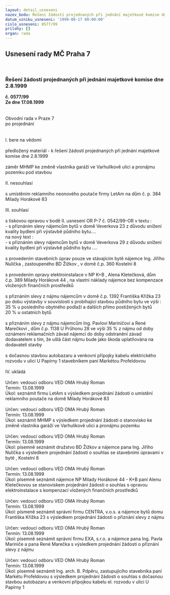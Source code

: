 ```yaml
---
layout: detail_usneseni
nazev_bodu: Řešení žádostí projednaných při jednání majetkové komise dne 2.8.1999
datum_vzniku_usneseni: '1999-08-17 00:00:00'
cislo_usneseni: 0577/99
prilohy: []
organ: rada
---
```

<div id="ucUsn_pList" class="usn">
	<span><h2>Usnesení rady MČ Praha 7 </h2>
<br></span><div class="standBody">
<span><h3>Řešení žádostí projednaných při jednání majetkové komise dne 2.8.1999</h3></span><div class="center">
		<strong>č. 0577/99</strong><br>
	</div>
<div class="center">
		<strong>Ze dne 17.08.1999</strong><br><br>
	</div>
<br>Obvodní rada v Praze 7<br>po projednání<br><br><br>I.	bere na vědomí<br><br> předložený materiál - k řešení žádostí projednaných při jednání majetkové komise dne 2.8.1999<br><br>záměr MHMP ke změně vlastníka garáží ve Varhulíkově ulici a pronájmu pozemku pod stavbou<br><br>II.	nesouhlasí<br><br>s umístěním reklamního neonového poutače firmy LetAm na dům č. p. 384  Milady Horákové 83<br><br>III.	souhlasí <br><br>s tiskovou opravou v bodě II. usnesení OR P-7 č. 0542/99-OR v textu :<br>- s přiznáním slevy nájemcům bytů v domě Veverkova 23 z důvodu snížení kvality bydlení při výstavbě půdního bytu....<br>na nový text :<br>- s přiznáním slevy nájemcům bytů v domě Veverkova 29 z důvodu snížení kvality bydlení při výstavbě půdního bytu ....<br><br>s provedením stavebních úprav pouze  ve stávajícím bytě nájemce Ing. Jiřího Nulíčka , zastoupeného BD Žižkov , v domě č.p. 360 Kostelní 8<br><br>s provedením opravy elektroinstalace v NP K+B , Alena Kletečková, dům č.p. 389 Milady Horákové 44 , na vlastní náklady nájemce bez kompenzace vložených finančních prostředků<br><br>s přiznáním slevy z nájmu nájemcům v domě  č.p. 1392 Františka Křížka 23 po dobu výstavby  v souvislosti s probíhající stavbou půdního bytu    ve výši :<br>35 % u posledního obytného podlaží a dalších přímo postižených bytů<br>20 % u ostatních bytů<br><br>s přiznáním slevy z nájmu nájemcům Ing. Pavlovi Mariničovi a René Marečkovi , dům  č.p. 1138 U Průhonu 28 ve výši 35 % z nájmu od doby oznámení reklamačních závad nájemci do doby odstranění závad dodavatelem s tím, že ušlá část nájmu bude jako škoda uplatňována na dodavateli stavby<br><br>s dočasnou stavbou autobazaru a venkovní přípojky  kabelu elektrického rozvodu  v ulici U Papírny 1 stavebníkem paní Markétou Profeldovou<br><br>IV.	ukládá <br><br> Určen:	vedoucí odboru	VED OMA Hrubý Roman<br>Termín: 13.08.1999<br>Úkol:	seznámit firmu LetAm s výsledkem projednání žádosti  o umístění reklamního poutače na domě Milady Horákové 83 <br> <br> Určen:	vedoucí odboru	VED OMA Hrubý Roman<br>Termín: 13.08.1999<br>Úkol:	seznámit MHMP s výsledkem projednání žádosti  o stanovisko ke změně vlastníka garáží ve Varhulíkově ulici a pronájmu pozemku <br> <br> Určen:	vedoucí odboru	VED OMA Hrubý Roman<br>Termín: 13.08.1999<br>Úkol:	písemně seznámit družstvo BD Žižkov a  nájemce pana Ing. Jiřího Nulíčka s výsledkem projednání žádosti o souhlas se stavebními úpravami v bytě , Kostelní 8<br> <br> Určen:	vedoucí odboru	VED OMA Hrubý Roman<br>Termín: 13.08.1999<br>Úkol:	písemně seznámit nájemce NP Milady Horákové 44 - K+B paní Alenu Kletečkovou se stanoviskem projednání žádosti o souhlas s opravou elektroinstalace s kompenzací vložených finančních prostředků<br> <br> Určen:	vedoucí odboru	VED OMA Hrubý Roman<br>Termín: 13.08.1999<br>Úkol:	písmeně seznámit správní firmu CENTRA, v.o.s. a nájemce bytů domu Františka Křížka 23 s výsledkem projednání žádosti o přiznání slevy z nájmu<br> <br> Určen:	vedoucí odboru	VED OMA Hrubý Roman<br>Termín: 13.08.1999<br>Úkol:	písemně seznámit správní firmu EXA, s.r.o. a nájemce pana Ing. Pavla Mariniče a pana René Marečka s výsledkem projednání žádosti o přiznání slevy z nájmu<br> <br> Určen:	vedoucí odboru	VED OMA Hrubý Roman<br>Termín: 13.08.1999<br>Úkol:	písemně seznámit Ing. arch. B. Pdpěru, zastupujícího stavebníka paní Markétu Profeldovou s výsledkem projednání žádosti o souhlas s dočasnou stavbou autobazaru a venkovní přípojkou kabelu el. rozvodu v ulici U Papírny 1<br>
</div>
</div>